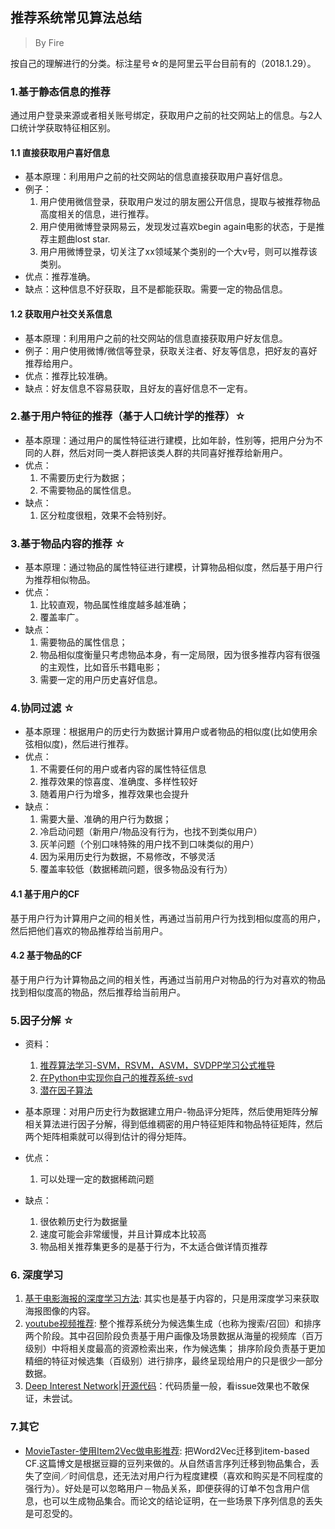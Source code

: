 ## 推荐系统常见算法总结
> By Fire

按自己的理解进行的分类。标注星号☆的是阿里云平台目前有的（2018.1.29）。

### 1.基于静态信息的推荐
通过用户登录来源或者相关账号绑定，获取用户之前的社交网站上的信息。与2人口统计学获取特征相区别。

#### 1.1 直接获取用户喜好信息
* 基本原理：利用用户之前的社交网站的信息直接获取用户喜好信息。
* 例子：
	1. 用户使用微信登录，获取用户发过的朋友圈公开信息，提取与被推荐物品高度相关的信息，进行推荐。
	2. 用户使用微博登录网易云，发现发过喜欢begin again电影的状态，于是推荐主题曲lost star.
	3. 用户用微博登录，切关注了xx领域某个类别的一个大v号，则可以推荐该类别。
* 优点：推荐准确。
* 缺点：这种信息不好获取，且不是都能获取。需要一定的物品信息。

#### 1.2 获取用户社交关系信息
* 基本原理：利用用户之前的社交网站的信息直接获取用户好友信息。
* 例子：用户使用微博/微信等登录，获取关注者、好友等信息，把好友的喜好推荐给用户。
* 优点：推荐比较准确。
* 缺点：好友信息不容易获取，且好友的喜好信息不一定有。

### 2.基于用户特征的推荐（基于人口统计学的推荐）☆
* 基本原理：通过用户的属性特征进行建模，比如年龄，性别等，把用户分为不同的人群，然后对同一类人群把该类人群的共同喜好推荐给新用户。
* 优点：
	1. 不需要历史行为数据；
	2. 不需要物品的属性信息。
* 缺点：
	1. 区分粒度很粗，效果不会特别好。

### 3.基于物品内容的推荐 ☆
* 基本原理：通过物品的属性特征进行建模，计算物品相似度，然后基于用户行为推荐相似物品。
* 优点：
	1. 比较直观，物品属性维度越多越准确；
	2. 覆盖率广。
* 缺点：
	1. 需要物品的属性信息；
	2. 物品相似度衡量只考虑物品本身，有一定局限，因为很多推荐内容有很强的主观性，比如音乐书籍电影；
	3. 需要一定的用户历史喜好信息。

### 4.协同过滤 ☆
* 基本原理：根据用户的历史行为数据计算用户或者物品的相似度(比如使用余弦相似度)，然后进行推荐。
* 优点：
	1. 不需要任何的用户或者内容的属性特征信息
	2. 推荐效果的惊喜度、准确度、多样性较好
	3. 随着用户行为增多，推荐效果也会提升
* 缺点：
	1. 需要大量、准确的用户行为数据；
	2. 冷启动问题（新用户/物品没有行为，也找不到类似用户）
	3. 灰羊问题（个别口味特殊的用户找不到口味类似的用户）
	4. 因为采用历史行为数据，不易修改，不够灵活
	5. 覆盖率较低（数据稀疏问题，很多物品没有行为）

#### 4.1 基于用户的CF
基于用户行为计算用户之间的相关性，再通过当前用户行为找到相似度高的用户，然后把他们喜欢的物品推荐给当前用户。

#### 4.2 基于物品的CF
基于用户行为计算物品之间的相关性，再通过当前用户对物品的行为对喜欢的物品找到相似度高的物品，然后推荐给当前用户。

### 5.因子分解 ☆
* 资料：
	1. [推荐算法学习-SVM，RSVM，ASVM，SVDPP学习公式推导](http://blog.csdn.net/chloezhao/article/details/53186665)
	2. [在Python中实现你自己的推荐系统-svd](http://python.jobbole.com/85516/) 
	3. [潜在因子算法](https://www.zhihu.com/question/26743347/answer/34714804)

* 基本原理：对用户历史行为数据建立用户-物品评分矩阵，然后使用矩阵分解相关算法进行因子分解，得到低维稠密的用户特征矩阵和物品特征矩阵，然后两个矩阵相乘就可以得到估计的得分矩阵。
* 优点：
	1. 可以处理一定的数据稀疏问题
* 缺点：
	1. 很依赖历史行为数据量
	2. 速度可能会非常缓慢，并且计算成本比较高
	3. 物品相关推荐集更多的是基于行为，不太适合做详情页推荐

### 6. 深度学习

1. [基于电影海报的深度学习方法](https://www.leiphone.com/news/201705/rOD6wP779DLXx8mI.html): 其实也是基于内容的，只是用深度学习来获取海报图像的内容。
2. [youtube视频推荐](http://blog.csdn.net/xiongjiezk/article/details/73445835): 整个推荐系统分为候选集生成（也称为搜索/召回）和排序两个阶段。其中召回阶段负责基于用户画像及场景数据从海量的视频库（百万级别）中将相关度最高的资源检索出来，作为候选集； 排序阶段负责基于更加精细的特征对候选集（百级别）进行排序，最终呈现给用户的只是很少一部分数据。
3. [Deep Interest Network](https://www.jianshu.com/p/132da6864d40)|[开源代码](https://github.com/zhougr1993/DeepInterestNetwork)：代码质量一般，看issue效果也不敢保证，未尝试。

### 7.其它
* [MovieTaster-使用Item2Vec做电影推荐](http://lujiaying.github.io/2017/08/15/MovieTaster-%E4%BD%BF%E7%94%A8Item2Vec%E5%81%9A%E7%94%B5%E5%BD%B1%E6%8E%A8%E8%8D%90/): 把Word2Vec迁移到item-based CF.这篇博文是根据豆瓣的豆列来做的。从自然语言序列迁移到物品集合，丢失了空间／时间信息，还无法对用户行为程度建模（喜欢和购买是不同程度的强行为）。好处是可以忽略用户－物品关系，即便获得的订单不包含用户信息，也可以生成物品集合。而论文的结论证明，在一些场景下序列信息的丢失是可忍受的。
